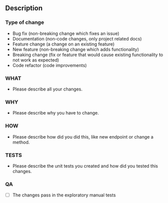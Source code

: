 ## Description

<!--- Please describe here any relevant information about this pull request -->

### Type of change

<!--- Please delete the options that are not relevant -->

- Bug fix         (non-breaking change which fixes an issue)
- Documentation   (non-code changes, only project related docs)
- Feature change  (a change on an existing feature)
- New feature     (non-breaking change which adds functionality)
- Breaking change (fix or feature that would cause existing functionality to not work as expected)
- Code refactor   (code improvements)

### WHAT
- Please describe all your changes.

### WHY
- Please describe why you have to change.

### HOW
- Please describe how did you did this, like new endpoint or change a method.

### TESTS
- Please describe the unit tests you created and how did you tested this changes.

### QA
- [ ] The changes pass in the exploratory manual tests
